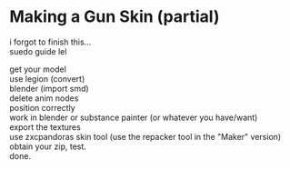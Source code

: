 # Making a Gun Skin (partial)

i forgot to finish this...\
suedo guide lel

get your model\
use legion (convert)\
blender (import smd)\
delete anim nodes\
position correctly\
work in blender or substance painter (or whatever you have/want)\
export the textures\
use zxcpandoras skin tool (use the repacker tool in the "Maker" version)\
obtain your zip, test.\
done.
